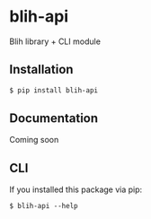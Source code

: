 # blih-api

Blih library + CLI module 

## Installation

```sh
$ pip install blih-api
```

## Documentation

Coming soon

## CLI

If you installed this package via pip:

```
$ blih-api --help
```


